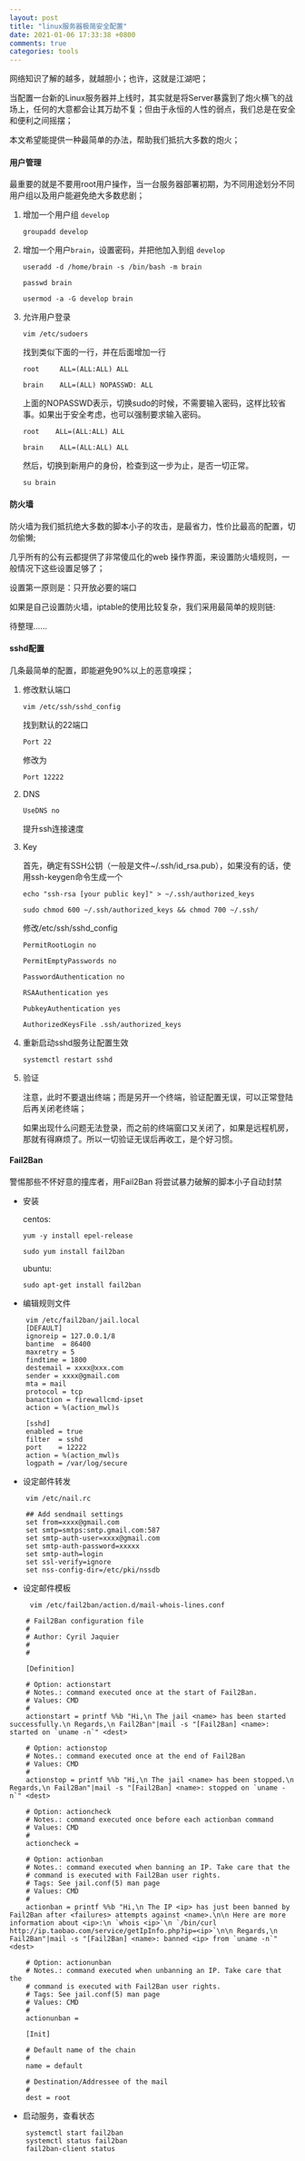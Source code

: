 ```yaml
---
layout: post
title: "linux服务器极简安全配置"
date: 2021-01-06 17:33:38 +0800
comments: true
categories: tools
---
```


网络知识了解的越多，就越胆小；也许，这就是江湖吧；

当配置一台新的Linux服务器并上线时，其实就是将Server暴露到了炮火横飞的战场上，任何的大意都会让其万劫不复；但由于永恒的人性的弱点，我们总是在安全和便利之间摇摆；

本文希望能提供一种最简单的办法，帮助我们抵抗大多数的炮火；

<!-- more -->


#### 用户管理

最重要的就是不要用root用户操作，当一台服务器部署初期，为不同用途划分不同用户组以及用户能避免绝大多数悲剧；

1. 增加一个用户组 `develop`

    ```
    groupadd develop
    ```

2. 增加一个用户`brain`，设置密码，并把他加入到组 `develop`

    ```
    useradd -d /home/brain -s /bin/bash -m brain
    ```

    ```
    passwd brain
    ```

    ```
    usermod -a -G develop brain
    ```

3. 允许用户登录

    ```
    vim /etc/sudoers
    ```

    找到类似下面的一行，并在后面增加一行

    ```
    root     ALL=(ALL:ALL) ALL
    ```

    ```
    brain    ALL=(ALL) NOPASSWD: ALL
    ```

    上面的NOPASSWD表示，切换sudo的时候，不需要输入密码，这样比较省事。如果出于安全考虑，也可以强制要求输入密码。

    ```
    root    ALL=(ALL:ALL) ALL
    ```

    ```
    brain    ALL=(ALL:ALL) ALL
    ```

    然后，切换到新用户的身份，检查到这一步为止，是否一切正常。

    ```
    su brain
    ```


#### 防火墙

防火墙为我们抵抗绝大多数的脚本小子的攻击，是最省力，性价比最高的配置，切勿偷懒;

几乎所有的公有云都提供了非常傻瓜化的web 操作界面，来设置防火墙规则，一般情况下这些设置足够了；

设置第一原则是：只开放必要的端口

如果是自己设置防火墙，iptable的使用比较复杂，我们采用最简单的规则链:

待整理......

#### sshd配置

几条最简单的配置，即能避免90%以上的恶意嗅探；

1. 修改默认端口

    ```
    vim /etc/ssh/sshd_config
    ```

    找到默认的22端口

    ```
    Port 22
    ```

    修改为

    ```
    Port 12222
    ```

2. DNS

    ```
    UseDNS no
    ```
    提升ssh连接速度


3. Key

    首先，确定有SSH公钥（一般是文件~/.ssh/id_rsa.pub），如果没有的话，使用ssh-keygen命令生成一个

    ```
    echo "ssh-rsa [your public key]" > ~/.ssh/authorized_keys
    ```

    ```
    sudo chmod 600 ~/.ssh/authorized_keys && chmod 700 ~/.ssh/
    ```

    修改/etc/ssh/sshd_config


    ```
    PermitRootLogin no
    ```

    ```
    PermitEmptyPasswords no
    ```

    ```
    PasswordAuthentication no
    ```

    ```
    RSAAuthentication yes
    ```

    ```
    PubkeyAuthentication yes
    ```

    ```
    AuthorizedKeysFile .ssh/authorized_keys
    ```

4. 重新启动sshd服务让配置生效

    ```
    systemctl restart sshd
    ```

5. 验证

    注意，此时不要退出终端；而是另开一个终端，验证配置无误，可以正常登陆后再关闭老终端；

    如果出现什么问题无法登录，而之前的终端窗口又关闭了，如果是远程机房，那就有得麻烦了。所以一切验证无误后再收工，是个好习惯。


#### Fail2Ban

警惕那些不怀好意的撞库者，用Fail2Ban 将尝试暴力破解的脚本小子自动封禁

* 安装

    centos:
    ```
    yum -y install epel-release
    ```

    ```
    sudo yum install fail2ban
    ```

    ubuntu:
    ```
    sudo apt-get install fail2ban
    ```



* 编辑规则文件

```
    vim /etc/fail2ban/jail.local
    [DEFAULT]
    ignoreip = 127.0.0.1/8
    bantime  = 86400
    maxretry = 5
    findtime = 1800
    destemail = xxxx@xxx.com
    sender = xxxx@gmail.com
    mta = mail
    protocol = tcp
    banaction = firewallcmd-ipset
    action = %(action_mwl)s

    [sshd]
    enabled = true
    filter  = sshd
    port    = 12222
    action = %(action_mwl)s
    logpath = /var/log/secure
```

* 设定邮件转发

```
    vim /etc/nail.rc

    ## Add sendmail settings
    set from=xxxx@gmail.com
    set smtp=smtps:smtp.gmail.com:587
    set smtp-auth-user=xxxx@gmail.com
    set smtp-auth-password=xxxxx
    set smtp-auth=login
    set ssl-verify=ignore
    set nss-config-dir=/etc/pki/nssdb
```

* 设定邮件模板

```
     vim /etc/fail2ban/action.d/mail-whois-lines.conf

    # Fail2Ban configuration file
    #
    # Author: Cyril Jaquier
    #
    #

    [Definition]

    # Option: actionstart
    # Notes.: command executed once at the start of Fail2Ban.
    # Values: CMD
    #
    actionstart = printf %%b "Hi,\n The jail <name> has been started successfully.\n Regards,\n Fail2Ban"|mail -s "[Fail2Ban] <name>: started on `uname -n`" <dest>

    # Option: actionstop
    # Notes.: command executed once at the end of Fail2Ban
    # Values: CMD
    #
    actionstop = printf %%b "Hi,\n The jail <name> has been stopped.\n Regards,\n Fail2Ban"|mail -s "[Fail2Ban] <name>: stopped on `uname -n`" <dest>

    # Option: actioncheck
    # Notes.: command executed once before each actionban command
    # Values: CMD
    #
    actioncheck =

    # Option: actionban
    # Notes.: command executed when banning an IP. Take care that the
    # command is executed with Fail2Ban user rights.
    # Tags: See jail.conf(5) man page
    # Values: CMD
    #
    actionban = printf %%b "Hi,\n The IP <ip> has just been banned by Fail2Ban after <failures> attempts against <name>.\n\n Here are more information about <ip>:\n `whois <ip>`\n `/bin/curl http://ip.taobao.com/service/getIpInfo.php?ip=<ip>`\n\n Regards,\n Fail2Ban"|mail -s "[Fail2Ban] <name>: banned <ip> from `uname -n`" <dest>

    # Option: actionunban
    # Notes.: command executed when unbanning an IP. Take care that the
    # command is executed with Fail2Ban user rights.
    # Tags: See jail.conf(5) man page
    # Values: CMD
    #
    actionunban =

    [Init]

    # Default name of the chain
    #
    name = default

    # Destination/Addressee of the mail
    #
    dest = root

```

* 启动服务，查看状态

```
    systemctl start fail2ban
    systemctl status fail2ban
    fail2ban-client status
```
